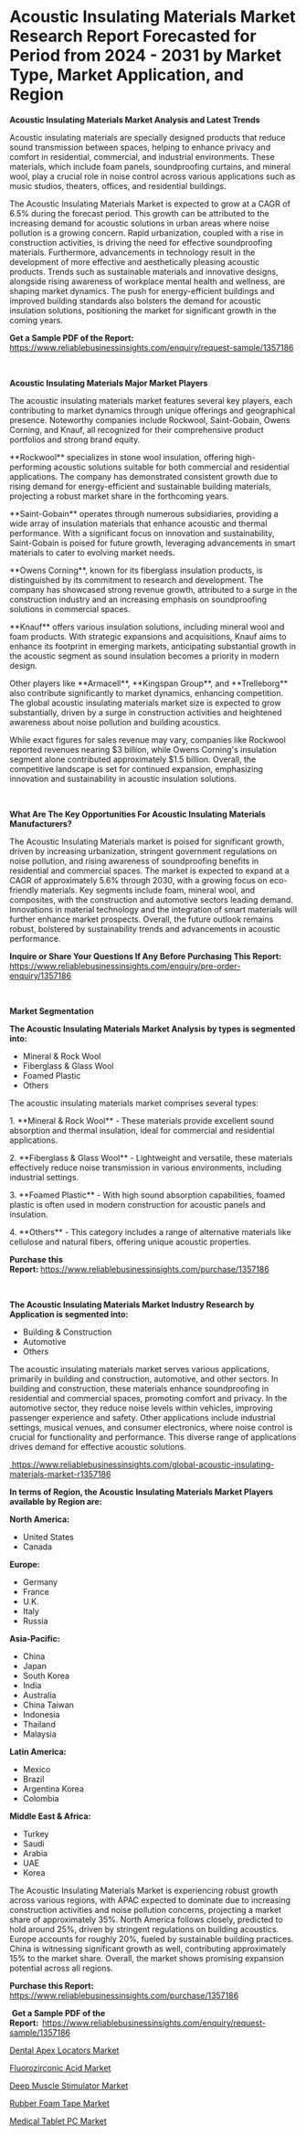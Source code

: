 <p><h1>Acoustic Insulating Materials Market Research Report Forecasted for Period from 2024 -  2031 by Market Type, Market Application, and Region</h1></p><p><strong>Acoustic Insulating Materials Market Analysis and Latest Trends</strong></p>
<p><p>Acoustic insulating materials are specially designed products that reduce sound transmission between spaces, helping to enhance privacy and comfort in residential, commercial, and industrial environments. These materials, which include foam panels, soundproofing curtains, and mineral wool, play a crucial role in noise control across various applications such as music studios, theaters, offices, and residential buildings.</p><p>The Acoustic Insulating Materials Market is expected to grow at a CAGR of 6.5% during the forecast period. This growth can be attributed to the increasing demand for acoustic solutions in urban areas where noise pollution is a growing concern. Rapid urbanization, coupled with a rise in construction activities, is driving the need for effective soundproofing materials. Furthermore, advancements in technology result in the development of more effective and aesthetically pleasing acoustic products. Trends such as sustainable materials and innovative designs, alongside rising awareness of workplace mental health and wellness, are shaping market dynamics. The push for energy-efficient buildings and improved building standards also bolsters the demand for acoustic insulation solutions, positioning the market for significant growth in the coming years.</p></p>
<p><strong>Get a Sample PDF of the Report:&nbsp;</strong> <a href="https://www.reliablebusinessinsights.com/enquiry/request-sample/1357186?utm_campaign=102&utm_medium=2&utm_source=Github&utm_content=ia&utm_term=07112024&utm_id=acoustic-insulating-materials">https://www.reliablebusinessinsights.com/enquiry/request-sample/1357186</a></p>
<p>&nbsp;</p>
<p><strong>Acoustic Insulating Materials Major Market Players</strong></p>
<p><p>The acoustic insulating materials market features several key players, each contributing to market dynamics through unique offerings and geographical presence. Noteworthy companies include Rockwool, Saint-Gobain, Owens Corning, and Knauf, all recognized for their comprehensive product portfolios and strong brand equity.</p><p>**Rockwool** specializes in stone wool insulation, offering high-performing acoustic solutions suitable for both commercial and residential applications. The company has demonstrated consistent growth due to rising demand for energy-efficient and sustainable building materials, projecting a robust market share in the forthcoming years.</p><p>**Saint-Gobain** operates through numerous subsidiaries, providing a wide array of insulation materials that enhance acoustic and thermal performance. With a significant focus on innovation and sustainability, Saint-Gobain is poised for future growth, leveraging advancements in smart materials to cater to evolving market needs.</p><p>**Owens Corning**, known for its fiberglass insulation products, is distinguished by its commitment to research and development. The company has showcased strong revenue growth, attributed to a surge in the construction industry and an increasing emphasis on soundproofing solutions in commercial spaces.</p><p>**Knauf** offers various insulation solutions, including mineral wool and foam products. With strategic expansions and acquisitions, Knauf aims to enhance its footprint in emerging markets, anticipating substantial growth in the acoustic segment as sound insulation becomes a priority in modern design.</p><p>Other players like **Armacell**, **Kingspan Group**, and **Trelleborg** also contribute significantly to market dynamics, enhancing competition. The global acoustic insulating materials market size is expected to grow substantially, driven by a surge in construction activities and heightened awareness about noise pollution and building acoustics.</p><p>While exact figures for sales revenue may vary, companies like Rockwool reported revenues nearing $3 billion, while Owens Corning's insulation segment alone contributed approximately $1.5 billion. Overall, the competitive landscape is set for continued expansion, emphasizing innovation and sustainability in acoustic insulation solutions.</p></p>
<p>&nbsp;</p>
<p><strong>What Are The Key Opportunities For Acoustic Insulating Materials Manufacturers?</strong></p>
<p><p>The Acoustic Insulating Materials market is poised for significant growth, driven by increasing urbanization, stringent government regulations on noise pollution, and rising awareness of soundproofing benefits in residential and commercial spaces. The market is expected to expand at a CAGR of approximately 5.6% through 2030, with a growing focus on eco-friendly materials. Key segments include foam, mineral wool, and composites, with the construction and automotive sectors leading demand. Innovations in material technology and the integration of smart materials will further enhance market prospects. Overall, the future outlook remains robust, bolstered by sustainability trends and advancements in acoustic performance.</p></p>
<p><strong>Inquire or Share Your Questions If Any Before Purchasing This Report:</strong> <a href="https://www.reliablebusinessinsights.com/enquiry/pre-order-enquiry/1357186?utm_campaign=102&utm_medium=2&utm_source=Github&utm_content=ia&utm_term=07112024&utm_id=acoustic-insulating-materials">https://www.reliablebusinessinsights.com/enquiry/pre-order-enquiry/1357186</a></p>
<p>&nbsp;</p>
<p><strong>Market Segmentation</strong></p>
<p><strong>The Acoustic Insulating Materials Market Analysis by types is segmented into:</strong></p>
<p><ul><li>Mineral & Rock Wool</li><li>Fiberglass & Glass Wool</li><li>Foamed Plastic</li><li>Others</li></ul></p>
<p><p>The acoustic insulating materials market comprises several types: </p><p>1. **Mineral & Rock Wool** - These materials provide excellent sound absorption and thermal insulation, ideal for commercial and residential applications.</p><p>  </p><p>2. **Fiberglass & Glass Wool** - Lightweight and versatile, these materials effectively reduce noise transmission in various environments, including industrial settings.</p><p>  </p><p>3. **Foamed Plastic** - With high sound absorption capabilities, foamed plastic is often used in modern construction for acoustic panels and insulation.</p><p>  </p><p>4. **Others** - This category includes a range of alternative materials like cellulose and natural fibers, offering unique acoustic properties.</p></p>
<p><strong>Purchase this Report:&nbsp;</strong><a href="https://www.reliablebusinessinsights.com/purchase/1357186?utm_campaign=102&utm_medium=2&utm_source=Github&utm_content=ia&utm_term=07112024&utm_id=acoustic-insulating-materials">https://www.reliablebusinessinsights.com/purchase/1357186</a></p>
<p>&nbsp;</p>
<p><strong>The Acoustic Insulating Materials Market Industry Research by Application is segmented into:</strong></p>
<p><ul><li>Building & Construction</li><li>Automotive</li><li>Others</li></ul></p>
<p><p>The acoustic insulating materials market serves various applications, primarily in building and construction, automotive, and other sectors. In building and construction, these materials enhance soundproofing in residential and commercial spaces, promoting comfort and privacy. In the automotive sector, they reduce noise levels within vehicles, improving passenger experience and safety. Other applications include industrial settings, musical venues, and consumer electronics, where noise control is crucial for functionality and performance. This diverse range of applications drives demand for effective acoustic solutions.</p></p>
<p><a href="https://www.reliablebusinessinsights.com/global-acoustic-insulating-materials-market-r1357186?utm_campaign=102&utm_medium=2&utm_source=Github&utm_content=ia&utm_term=07112024&utm_id=acoustic-insulating-materials">&nbsp;https://www.reliablebusinessinsights.com/global-acoustic-insulating-materials-market-r1357186</a></p>
<p><strong>In terms of Region, the Acoustic Insulating Materials Market Players available by Region are:</strong></p>
<p>
    <p> <strong> North America: </strong>
        <ul>
            <li>United States</li>
            <li>Canada</li>
        </ul>
        </p> 
    <p> <strong> Europe: </strong>
        <ul>
            <li>Germany</li>
            <li>France</li>
            <li>U.K.</li>
            <li>Italy</li>
            <li>Russia</li>
        </ul>
        </p> 
    <p> <strong> Asia-Pacific: </strong>
        <ul>
            <li>China</li>
            <li>Japan</li>
            <li>South Korea</li>
            <li>India</li>
            <li>Australia</li>
            <li>China Taiwan</li>
            <li>Indonesia</li>
            <li>Thailand</li>
            <li>Malaysia</li>
        </ul>
        </p> 
    <p> <strong> Latin America: </strong>
        <ul>
            <li>Mexico</li>
            <li>Brazil</li>
            <li>Argentina Korea</li>
            <li>Colombia</li>
        </ul>
        </p> 
    <p> <strong> Middle East & Africa: </strong>
        <ul>
            <li>Turkey</li>
            <li>Saudi</li>
            <li>Arabia</li>
            <li>UAE</li>
            <li>Korea</li>
        </ul>
    </p>
    </p>
<p><p>The Acoustic Insulating Materials Market is experiencing robust growth across various regions, with APAC expected to dominate due to increasing construction activities and noise pollution concerns, projecting a market share of approximately 35%. North America follows closely, predicted to hold around 25%, driven by stringent regulations on building acoustics. Europe accounts for roughly 20%, fueled by sustainable building practices. China is witnessing significant growth as well, contributing approximately 15% to the market share. Overall, the market shows promising expansion potential across all regions.</p></p>
<p><strong>Purchase this Report: </strong><a href="https://www.reliablebusinessinsights.com/purchase/1357186?utm_campaign=102&utm_medium=2&utm_source=Github&utm_content=ia&utm_term=07112024&utm_id=acoustic-insulating-materials">https://www.reliablebusinessinsights.com/purchase/1357186</a></p>
<p>&nbsp;<strong>Get a Sample PDF of the Report:&nbsp;&nbsp;</strong><a href="https://www.reliablebusinessinsights.com/enquiry/request-sample/1357186?utm_campaign=102&utm_medium=2&utm_source=Github&utm_content=ia&utm_term=07112024&utm_id=acoustic-insulating-materials">https://www.reliablebusinessinsights.com/enquiry/request-sample/1357186</a></p>
<p><strong></strong></p>
<p><p><a href="https://issuu.com/reportprime-2/docs/dental-apex-locators-market-size-20_053912f9d0b2a6?utm_campaign=102&utm_medium=2&utm_source=Github&utm_content=ia&utm_term=07112024&utm_id=acoustic-insulating-materials">Dental Apex Locators Market</a></p><p><a href="https://github.com/SidorelaGurakuqi596/Market-Research-Report-List-1/blob/main/fluorozirconic-acid-market.md?utm_campaign=102&utm_medium=2&utm_source=Github&utm_content=ia&utm_term=07112024&utm_id=acoustic-insulating-materials">Fluorozirconic Acid Market</a></p><p><a href="https://issuu.com/reportprime-2/docs/deep-muscle-stimulator-market-size-_0aa75707c20542?utm_campaign=102&utm_medium=2&utm_source=Github&utm_content=ia&utm_term=07112024&utm_id=acoustic-insulating-materials">Deep Muscle Stimulator Market</a></p><p><a href="https://github.com/RogerBennett414/Market-Research-Report-List-1/blob/main/rubber-foam-tape-market.md?utm_campaign=102&utm_medium=2&utm_source=Github&utm_content=ia&utm_term=07112024&utm_id=acoustic-insulating-materials">Rubber Foam Tape Market</a></p><p><a href="https://issuu.com/reportprime-2/docs/medical-tablet-pc-market-size-2030._b76c5f883c80ab?utm_campaign=102&utm_medium=2&utm_source=Github&utm_content=ia&utm_term=07112024&utm_id=acoustic-insulating-materials">Medical Tablet PC Market</a></p></p>